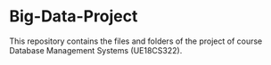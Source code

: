 # Big-Data-Project
This repository contains the files and folders of the project of course Database Management Systems (UE18CS322).
